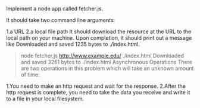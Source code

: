 Implement a node app called fetcher.js.

It should take two command line arguments:

1.a URL
2.a local file path
It should download the resource at the URL to the local path on your machine. Upon completion, it should print out a message like Downloaded and saved 1235 bytes to ./index.html.

> node fetcher.js http://www.example.edu/ ./index.html
Downloaded and saved 3261 bytes to ./index.html
Asynchronous Operations
There are two operations in this problem which will take an unknown amount of time:

1.You need to make an http request and wait for the response.
2.After the http request is complete, you need to take the data you receive and write it to a file in your local filesystem.